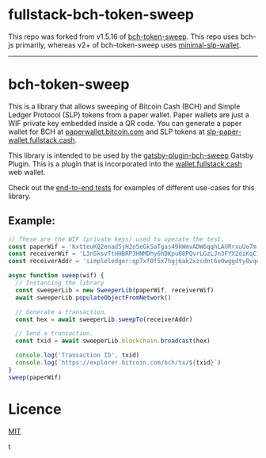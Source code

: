 # fullstack-bch-token-sweep

This repo was forked from v1.5.16 of [bch-token-sweep](https://github.com/Permissionless-Software-Foundation/bch-token-sweep). This repo uses bch-js primarily, whereas v2+ of bch-token-sweep uses [minimal-slp-wallet](https://www.npmjs.com/search?q=minimal-slp-wallet).

------

# bch-token-sweep

This is a library that allows sweeping of Bitcoin Cash (BCH) and Simple Ledger Protocol (SLP) tokens from a paper wallet. Paper wallets are just a WIF private key embedded inside a QR code. You can generate a paper wallet for BCH at [paperwallet.bitcoin.com](https://paperwallet.bitcoin.com) and SLP tokens at [slp-paper-wallet.fullstack.cash](https://slp-paper-wallet.fullstack.cash/).

This library is intended to be used by the [gatsby-plugin-bch-sweep](https://github.com/Permissionless-Software-Foundation/gatsby-plugin-bch-sweep) Gatsby Plugin. This is a plugin that is incorporated into the [wallet.fullstack.cash](https://wallet.fullstack.cash) web wallet.

Check out the [end-to-end tests](test/e2e) for examples of different use-cases for this library.

## Example:
```javascript
// These are the WIF (private keys) used to operate the test.
const paperWif = 'KxtteuKQ2enad5jH2o5eGkSaTgas49kWmvADW6qqhLAURrxuUo7m'
const receiverWif = 'L3nSksvTtHHBRP3HNMDhy6hDKpu88PQvrLGzLJn3FYX2diKqC1GD'
const receiverAddr = 'simpleledger:qp7xf0f5x7hgj6ak2xzcdnt6e0wggdty8vqe0asv5y'

async function sweep(wif) {
  // Instancing the library
  const sweeperLib = new SweeperLib(paperWif, receiverWif)
  await sweeperLib.populateObjectFromNetwork()

  // Generate a transaction.
  const hex = await sweeperLib.sweepTo(receiverAddr)

  // Send a transaction.
  const txid = await sweeperLib.blockchain.broadcast(hex)

  console.log('Transaction ID', txid)
  console.log(`https://explorer.bitcoin.com/bch/tx/${txid}`)
}
sweep(paperWif)

```

#  Licence
[MIT](LICENSE.md)

t
